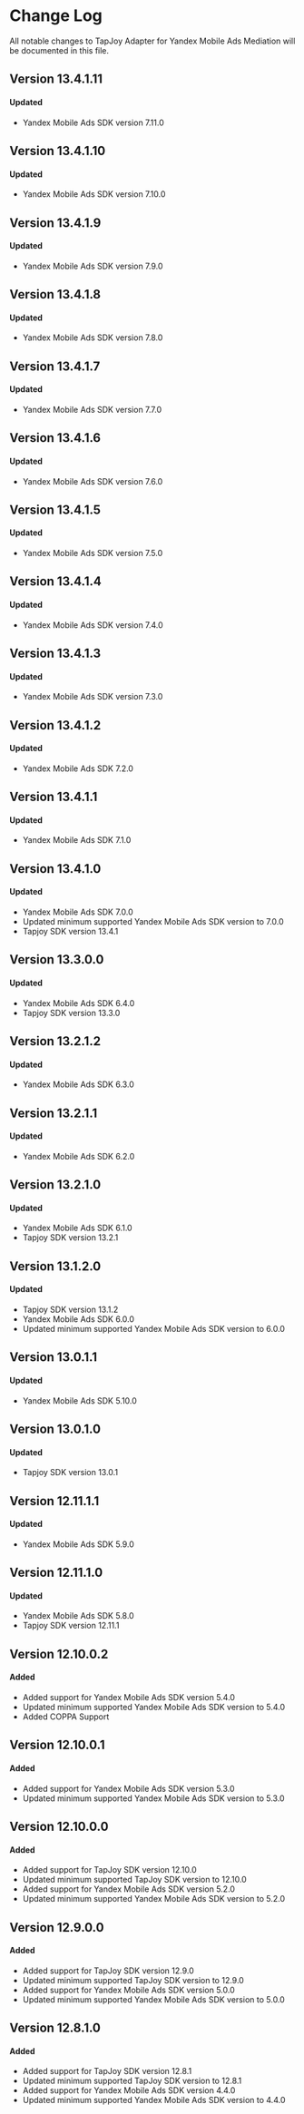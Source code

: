 # Change Log
All notable changes to TapJoy Adapter for Yandex Mobile Ads Mediation will be documented in this file.

## Version 13.4.1.11

#### Updated
* Yandex Mobile Ads SDK version 7.11.0

## Version 13.4.1.10

#### Updated
* Yandex Mobile Ads SDK version 7.10.0

## Version 13.4.1.9

#### Updated
* Yandex Mobile Ads SDK version 7.9.0

## Version 13.4.1.8

#### Updated
* Yandex Mobile Ads SDK version 7.8.0

## Version 13.4.1.7

#### Updated
* Yandex Mobile Ads SDK version 7.7.0

## Version 13.4.1.6

#### Updated
* Yandex Mobile Ads SDK version 7.6.0

## Version 13.4.1.5

#### Updated
* Yandex Mobile Ads SDK version 7.5.0

## Version 13.4.1.4

#### Updated
* Yandex Mobile Ads SDK version 7.4.0

## Version 13.4.1.3

#### Updated
* Yandex Mobile Ads SDK version 7.3.0

## Version 13.4.1.2

#### Updated
* Yandex Mobile Ads SDK 7.2.0

## Version 13.4.1.1

#### Updated
* Yandex Mobile Ads SDK 7.1.0

## Version 13.4.1.0

#### Updated
* Yandex Mobile Ads SDK 7.0.0
* Updated minimum supported Yandex Mobile Ads SDK version to 7.0.0
* Tapjoy SDK version 13.4.1

## Version 13.3.0.0

#### Updated
* Yandex Mobile Ads SDK 6.4.0
* Tapjoy SDK version 13.3.0

## Version 13.2.1.2

#### Updated
* Yandex Mobile Ads SDK 6.3.0

## Version 13.2.1.1

#### Updated
* Yandex Mobile Ads SDK 6.2.0

## Version 13.2.1.0

#### Updated
* Yandex Mobile Ads SDK 6.1.0
* Tapjoy SDK version 13.2.1

## Version 13.1.2.0

#### Updated
* Tapjoy SDK version 13.1.2
* Yandex Mobile Ads SDK 6.0.0
* Updated minimum supported Yandex Mobile Ads SDK version to 6.0.0

## Version 13.0.1.1

#### Updated
* Yandex Mobile Ads SDK 5.10.0

## Version 13.0.1.0

#### Updated
* Tapjoy SDK version 13.0.1

## Version 12.11.1.1

#### Updated
* Yandex Mobile Ads SDK 5.9.0

## Version 12.11.1.0

#### Updated
* Yandex Mobile Ads SDK 5.8.0
* Tapjoy SDK version 12.11.1

## Version 12.10.0.2

#### Added
* Added support for Yandex Mobile Ads SDK version 5.4.0
* Updated minimum supported Yandex Mobile Ads SDK version to 5.4.0
* Added COPPA Support

## Version 12.10.0.1

#### Added
* Added support for Yandex Mobile Ads SDK version 5.3.0
* Updated minimum supported Yandex Mobile Ads SDK version to 5.3.0

## Version 12.10.0.0

#### Added
* Added support for TapJoy SDK version 12.10.0
* Updated minimum supported TapJoy SDK version to 12.10.0
* Added support for Yandex Mobile Ads SDK version 5.2.0
* Updated minimum supported Yandex Mobile Ads SDK version to 5.2.0

## Version 12.9.0.0

#### Added
* Added support for TapJoy SDK version 12.9.0
* Updated minimum supported TapJoy SDK version to 12.9.0
* Added support for Yandex Mobile Ads SDK version 5.0.0
* Updated minimum supported Yandex Mobile Ads SDK version to 5.0.0

## Version 12.8.1.0

#### Added
* Added support for TapJoy SDK version 12.8.1
* Updated minimum supported TapJoy SDK version to 12.8.1
* Added support for Yandex Mobile Ads SDK version 4.4.0
* Updated minimum supported Yandex Mobile Ads SDK version to 4.4.0

